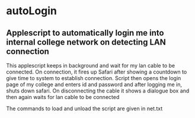 # autoLogin
## Applescript to automatically login me into internal college network on detecting LAN connection

This applescript keeps in background and wait for my lan cable to be connected. On connection, it fires up Safari after showing a countdown to give time to system to establish connection. Script then opens the login page of my college and enters id and password and after logging me in, shuts down safari.
On disconnecting the cable it shows a dialogue box and then again waits for lan cable to be connected

The commands to load and unload the script are given in net.txt
